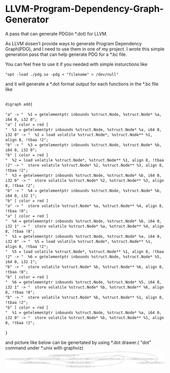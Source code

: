 # LLVM-Program-Dependency-Graph-Generator
A pass that can generate PDG(in *.dot) for LLVM.

  As LLVM dosen't provide ways to generate Program Dependency Graph(PDG), and I need to use them in one of my project.
  I wrote this simple generation pass that can help generate PDG for a *.bc file.

  You can feel free to use it if you needed with simple insturctions like

`"opt -load ./pdg.so -pdg < "filename" > /dev/null"`

  and it will generate a *.dot format output for each functions in the *.bc file
like 

<pre><code>
digraph add{

"a" -> "  %1 = getelementptr inbounds %struct.Node, %struct.Node* %a, i64 0, i32 0";
"a" [ color = red ]
"  %1 = getelementptr inbounds %struct.Node, %struct.Node* %a, i64 0, i32 0" -> "  %2 = load volatile %struct.Node*, %struct.Node** %1, align 8, !tbaa !2";
"b" -> "  %3 = getelementptr inbounds %struct.Node, %struct.Node* %b, i64 0, i32 0";
"b" [ color = red ]
"  %2 = load volatile %struct.Node*, %struct.Node** %1, align 8, !tbaa !2" -> "  store volatile %struct.Node* %2, %struct.Node** %3, align 8, !tbaa !2";
"  %3 = getelementptr inbounds %struct.Node, %struct.Node* %b, i64 0, i32 0" -> "  store volatile %struct.Node* %2, %struct.Node** %3, align 8, !tbaa !2";
"b" -> "  %4 = getelementptr inbounds %struct.Node, %struct.Node* %b, i64 0, i32 1";
"b" [ color = red ]
"a" -> "  store volatile %struct.Node* %a, %struct.Node** %4, align 8, !tbaa !8";
"a" [ color = red ]
"  %4 = getelementptr inbounds %struct.Node, %struct.Node* %b, i64 0, i32 1" -> "  store volatile %struct.Node* %a, %struct.Node** %4, align 8, !tbaa !8";
"  %1 = getelementptr inbounds %struct.Node, %struct.Node* %a, i64 0, i32 0" -> "  %5 = load volatile %struct.Node*, %struct.Node** %1, align 8, !tbaa !2";
"  %5 = load volatile %struct.Node*, %struct.Node** %1, align 8, !tbaa !2" -> "  %6 = getelementptr inbounds %struct.Node, %struct.Node* %5, i64 0, i32 1";
"b" -> "  store volatile %struct.Node* %b, %struct.Node** %6, align 8, !tbaa !8";
"b" [ color = red ]
"  %6 = getelementptr inbounds %struct.Node, %struct.Node* %5, i64 0, i32 1" -> "  store volatile %struct.Node* %b, %struct.Node** %6, align 8, !tbaa !8";
"b" -> "  store volatile %struct.Node* %b, %struct.Node** %1, align 8, !tbaa !2";
"b" [ color = red ]
"  %1 = getelementptr inbounds %struct.Node, %struct.Node* %a, i64 0, i32 0" -> "  store volatile %struct.Node* %b, %struct.Node** %1, align 8, !tbaa !2";

}
</code></pre>

and picture like below can be genertated by using *.dot drawer.( "dot" command under *.unix with graphviz)
![](example.png "example")


